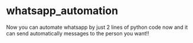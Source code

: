 # whatsapp_automation
Now you can automate whatsapp by just 2 lines of python code now and it can send automatically messages to the person you want!!
